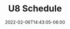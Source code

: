 ---
title: "U8 Schedule"
date: 2022-02-06T14:43:05-06:00
draft: false
heading: U8 Schedule
menu:
 youth:
  name: U8 Schedule
  parent: major
  url: /youth/leagues/major/schedule/
  weight: 210
---